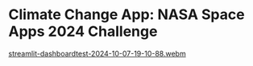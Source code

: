 # Climate Change App: NASA Space Apps 2024 Challenge

[streamlit-dashboardtest-2024-10-07-19-10-88.webm](https://github.com/user-attachments/assets/332a5a9a-ea66-4b79-ae95-1c4b1618c704)
